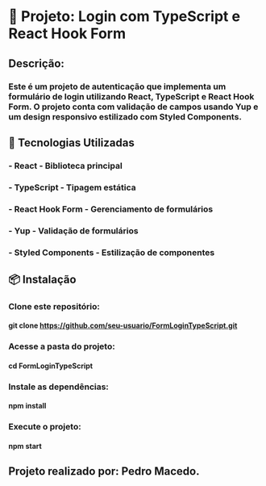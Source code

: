 # 📌 Projeto: Login com TypeScript e React Hook Form

## Descrição: 
### Este é um projeto de autenticação que implementa um formulário de login utilizando React, TypeScript e React Hook Form. O projeto conta com validação de campos usando Yup e um design responsivo estilizado com Styled Components.

## 🚀 Tecnologias Utilizadas

### - React - Biblioteca principal

### - TypeScript - Tipagem estática

### - React Hook Form - Gerenciamento de formulários

### - Yup - Validação de formulários

### - Styled Components - Estilização de componentes

## 📦 Instalação

### Clone este repositório:

#### git clone https://github.com/seu-usuario/FormLoginTypeScript.git

### Acesse a pasta do projeto:

#### cd FormLoginTypeScript

### Instale as dependências:

#### npm install

### Execute o projeto:

#### npm start

## Projeto realizado por: Pedro Macedo.